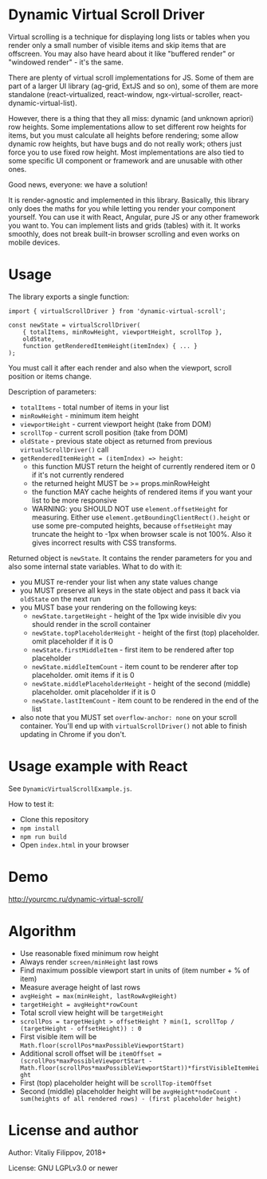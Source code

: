 # Dynamic Virtual Scroll Driver

Virtual scrolling is a technique for displaying long lists or tables when you render only a small number
of visible items and skip items that are offscreen. You may also have heard about it like
"buffered render" or "windowed render" - it's the same.

There are plenty of virtual scroll implementations for JS.
Some of them are part of a larger UI library (ag-grid, ExtJS and so on),
some of them are more standalone (react-virtualized, react-window, ngx-virtual-scroller, react-dynamic-virtual-list).

However, there is a thing that they all miss: dynamic (and unknown apriori) row heights.
Some implementations allow to set different row heights for items, but you must calculate
all heights before rendering; some allow dynamic row heights, but have bugs and do not really work;
others just force you to use fixed row height. Most implementations are also tied to some specific
UI component or framework and are unusable with other ones.

Good news, everyone: we have a solution!

It is render-agnostic and implemented in this library. Basically, this library only does the maths for you
while letting you render your component yourself. You can use it with React, Angular, pure JS or any other
framework you want to. You can implement lists and grids (tables) with it. It works smoothly, does not break
built-in browser scrolling and even works on mobile devices.

# Usage

The library exports a single function:

```
import { virtualScrollDriver } from 'dynamic-virtual-scroll';

const newState = virtualScrollDriver(
    { totalItems, minRowHeight, viewportHeight, scrollTop },
    oldState,
    function getRenderedItemHeight(itemIndex) { ... }
);
```

You must call it after each render and also when the viewport, scroll position or items change.

Description of parameters:

* `totalItems` - total number of items in your list
* `minRowHeight` - minimum item height
* `viewportHeight` - current viewport height (take from DOM)
* `scrollTop` - current scroll position (take from DOM)
* `oldState` - previous state object as returned from previous `virtualScrollDriver()` call
* `getRenderedItemHeight = (itemIndex) => height`:
  * this function MUST return the height of currently rendered item or 0 if it's not currently rendered
  * the returned height MUST be >= props.minRowHeight
  * the function MAY cache heights of rendered items if you want your list to be more responsive
  * WARNING: you SHOULD NOT use `element.offsetHeight` for measuring. Either use `element.getBoundingClientRect().height`
    or use some pre-computed heights, because `offsetHeight` may truncate the height to -1px when
    browser scale is not 100%. Also it gives incorrect results with CSS transforms.

Returned object is `newState`. It contains the render parameters for you and also some internal state variables.
What to do with it:

* you MUST re-render your list when any state values change
* you MUST preserve all keys in the state object and pass it back via `oldState` on the next run
* you MUST base your rendering on the following keys:
  * `newState.targetHeight` - height of the 1px wide invisible div you should render in the scroll container
  * `newState.topPlaceholderHeight` - height of the first (top) placeholder. omit placeholder if it is 0
  * `newState.firstMiddleItem` - first item to be rendered after top placeholder
  * `newState.middleItemCount` - item count to be renderer after top placeholder. omit items if it is 0
  * `newState.middlePlaceholderHeight` - height of the second (middle) placeholder. omit placeholder if it is 0
  * `newState.lastItemCount` - item count to be rendered in the end of the list
* also note that you MUST set `overflow-anchor: none` on your scroll container. You'll end up with
  `virtualScrollDriver()` not able to finish updating in Chrome if you don't.

# Usage example with React

See `DynamicVirtualScrollExample.js`.

How to test it:

* Clone this repository
* `npm install`
* `npm run build`
* Open `index.html` in your browser

# Demo

http://yourcmc.ru/dynamic-virtual-scroll/

# Algorithm

* Use reasonable fixed minimum row height
* Always render `screen/minHeight` last rows
* Find maximum possible viewport start in units of (item number + % of item)
* Measure average height of last rows
* `avgHeight = max(minHeight, lastRowAvgHeight)`
* `targetHeight = avgHeight*rowCount`
* Total scroll view height will be `targetHeight`
* `scrollPos = targetHeight > offsetHeight ? min(1, scrollTop / (targetHeight - offsetHeight)) : 0`
* First visible item will be `Math.floor(scrollPos*maxPossibleViewportStart)`
* Additional scroll offset will be `itemOffset = (scrollPos*maxPossibleViewportStart - Math.floor(scrollPos*maxPossibleViewportStart))*firstVisibleItemHeight`
* First (top) placeholder height will be `scrollTop-itemOffset`
* Second (middle) placeholder height will be `avgHeight*nodeCount - sum(heights of all rendered rows) - (first placeholder height)`

# License and author

Author: Vitaliy Filippov, 2018+

License: GNU LGPLv3.0 or newer
